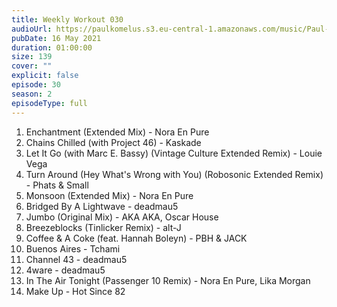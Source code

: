```yaml
---
title: Weekly Workout 030
audioUrl: https://paulkomelus.s3.eu-central-1.amazonaws.com/music/Paul-Komelus-Weekly-Workout-030(House).mp3
pubDate: 16 May 2021
duration: 01:00:00
size: 139
cover: ""
explicit: false
episode: 30
season: 2
episodeType: full
---
```

1. Enchantment (Extended Mix) - Nora En Pure
2. Chains Chilled (with Project 46) - Kaskade
3. Let It Go (with Marc E. Bassy) (Vintage Culture Extended Remix) - Louie Vega
4. Turn Around (Hey What's Wrong with You) (Robosonic Extended Remix) - Phats & Small
5. Monsoon (Extended Mix) - Nora En Pure
6. Bridged By A Lightwave - deadmau5
7. Jumbo (Original Mix) - AKA AKA, Oscar House
8. Breezeblocks (Tinlicker Remix) - alt-J
9. Coffee & A Coke (feat. Hannah Boleyn) - PBH & JACK
10. Buenos Aires - Tchami
11. Channel 43 - deadmau5
12. 4ware - deadmau5
13. In The Air Tonight (Passenger 10 Remix) - Nora En Pure, Lika Morgan
14. Make Up - Hot Since 82